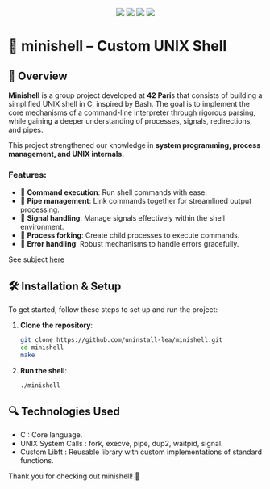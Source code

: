 <p align="center">
  <img src="https://img.shields.io/badge/103_%2F_100-004d40?label=Final%20Grade&labelColor=151515&logo=data:image/svg%2bxml;base64,PHN2ZyB4bWxucz0iaHR0cDovL3d3dy53My5vcmcvMjAwMC9zdmciIGhlaWdodD0iMjRweCIgdmlld0JveD0iMCAwIDI0IDI0IiB3aWR0aD0iMjRweCIgZmlsbD0iI0ZGRkZGRiI+PHBhdGggZD0iTTAgMGgyNHYyNEgweiIgZmlsbD0ibm9uZSIvPjxwYXRoIGQ9Ik0xMiAxNy4yN0wxOC4xOCAyMWwtMS42NC03LjAzTDIyIDkuMjRsLTcuMTktLjYxTDEyIDIgOS4xOSA4LjYzIDIgOS4yNGw1LjQ2IDQuNzNMNS44MiAyMXoiLz48L3N2Zz4=" />
  <img src="https://img.shields.io/badge/C-fe428e?logo=C&label=Language&labelColor=151515" />
  <img src="https://img.shields.io/badge/Passing-brightgreen?logo=42&label=Norminette&labelColor=151515" />
  <img src="https://img.shields.io/badge/Custom%20libft-004d40?logo=GitHub&label=Library&labelColor=151515" />
</p>

# 🐚 minishell – Custom UNIX Shell

## 📖 Overview
	
**Minishell** is a group project developed at **42 Pari**s that consists of building a simplified UNIX shell in C, inspired by Bash.
The goal is to implement the core mechanisms of a command-line interpreter through rigorous parsing, while gaining a deeper understanding of processes, signals, redirections, and pipes.

This project strengthened our knowledge in **system programming, process management, and UNIX internals.**
	
### Features:
- 🔹 **Command execution**: Run shell commands with ease.
- 🔹 **Pipe management**: Link commands together for streamlined output processing.
- 🔹 **Signal handling**: Manage signals effectively within the shell environment.
- 🔹 **Process forking**: Create child processes to execute commands.
- 🔹 **Error handling**: Robust mechanisms to handle errors gracefully.

See subject [here](https://github.com/lbisson/mnishell/tree/main/subject/en.subject.pdf)
	
## 🛠️ Installation & Setup
	
To get started, follow these steps to set up and run the project:
	
1. **Clone the repository**:
   ```bash
   git clone https://github.com/uninstall-lea/minishell.git
   cd minishell
   make
   ```
	   
2. **Run the shell**:
   ```bash
   ./minishell
   ```
	
## 🔍 Technologies Used

- C : Core language.
- UNIX System Calls : fork, execve, pipe, dup2, waitpid, signal.
- Custom Libft : Reusable library with custom implementations of standard functions.	
	

Thank you for checking out minishell! 🌟
